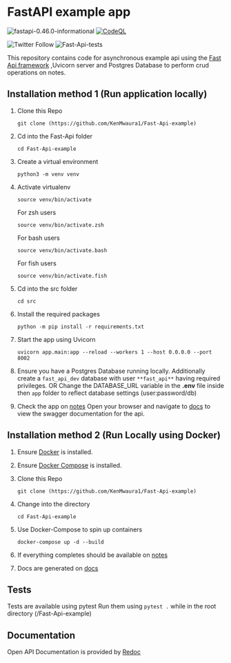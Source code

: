 # FastAPI example app

![fastapi-0.46.0-informational](https://img.shields.io/badge/fastapi-0.46.0-informational) [![CodeQL](https://github.com/KenMwaura1/Fast-Api-example/actions/workflows/codeql.yml/badge.svg)](https://github.com/KenMwaura1/Fast-Api-example/actions/workflows/codeql.yml)

![Twitter Follow](https://img.shields.io/twitter/follow/Ken_Mwaura1?logoColor=lime&style=social) ![Fast-Api-tests](https://github.com/KenMwaura1/Fast-Api-example/workflows/Fast-Api-tests/badge.svg)

This repository contains code for asynchronous example api using the [Fast Api framework](https://fastapi.tiangolo.com/) ,Uvicorn server and Postgres Database to perform crud operations on notes.

## Installation method 1 (Run application locally)

1. Clone this Repo 
   
   `git clone (https://github.com/KenMwaura1/Fast-Api-example)`
2. Cd into the Fast-Api folder
   
   `cd Fast-Api-example`
3. Create a virtual environment 
   
   `python3 -m venv venv`
4. Activate virtualenv
   
   `source venv/bin/activate`

   For zsh users

   `source venv/bin/activate.zsh`

   For bash users

   `source venv/bin/activate.bash`

   For fish users

   `source venv/bin/activate.fish`
5. Cd into the src folder
   
   `cd src`
6. Install the required packages
   
   `python -m pip install -r requirements.txt`
7. Start the app using Uvicorn
   
   `uvicorn app.main:app --reload --workers 1 --host 0.0.0.0 --port 8002`
8. Ensure you have a Postgres Database running locally.
   Additionally create a `fast_api_dev` database with user `**fast_api**` having required privileges. 
   OR
   Change the DATABASE_URL variable in the **.env** file inside then `app` folder to reflect database settings (user:password/db)
    
9.  Check the app on [notes](http://localhost:8002/notes)
Open your browser and navigate to [docs](http://localhost:8002/docs) to view the swagger documentation for the api.

## Installation method 2 (Run Locally using Docker)

1. Ensure [Docker](https://docs.docker.com/install/) is installed.

2. Ensure [Docker Compose](https://docs.docker.com/compose/install/) is installed.

3. Clone this Repo

   `git clone (https://github.com/KenMwaura1/Fast-Api-example)`

4. Change into the directory

   ```cd Fast-Api-example```

5. Use Docker-Compose to spin up containers

   `docker-compose up -d --build`

6. If everything completes should be available on [notes](http://localhost:8002/notes)

7. Docs are generated on [docs](http://localhost:8002/docs)

## Tests

Tests are available using pytest
Run them using `pytest .` while in the root directory (/Fast-Api-example)

## Documentation

Open API Documentation is provided by [Redoc](http://localhost:8002/redoc)
